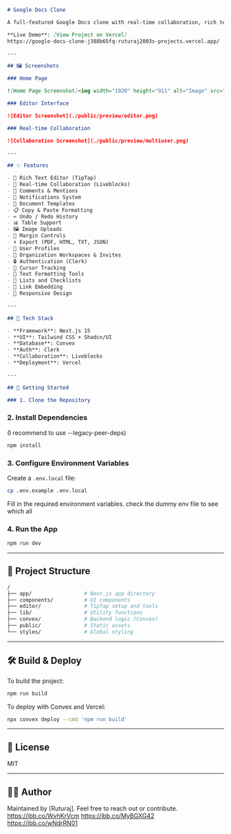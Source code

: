 ```markdown
# Google Docs Clone

A full-featured Google Docs clone with real-time collaboration, rich text editing, document templates, comments, notifications, user management, and organization workspaces.

**Live Demo**: [View Project on Vercel]
https://google-docs-clone-j388b65fq-ruturaj2003s-projects.vercel.app/

---

## 🖼️ Screenshots

### Home Page

![Home Page Screenshot]<img width="1920" height="911" alt="Image" src="https://github.com/user-attachments/assets/30526e85-45da-46d6-9b7e-7defe1aa1e54" />

### Editor Interface

![Editor Screenshot](./public/preview/editor.png)

### Real-time Collaboration

![Collaboration Screenshot](./public/preview/multiuser.png)

---

## ✨ Features

- 📝 Rich Text Editor (TipTap)
- 🤝 Real-time Collaboration (Liveblocks)
- 💬 Comments & Mentions
- 🔔 Notifications System
- 📑 Document Templates
- 📋 Copy & Paste Formatting
- ↩️ Undo / Redo History
- 📊 Table Support
- 🖼️ Image Uploads
- 📏 Margin Controls
- ⬇️ Export (PDF, HTML, TXT, JSON)
- 👤 User Profiles
- 🏢 Organization Workspaces & Invites
- 🔒 Authentication (Clerk)
- 🎯 Cursor Tracking
- 🎨 Text Formatting Tools
- 📝 Lists and Checklists
- 🔗 Link Embedding
- 📱 Responsive Design

---

## 🧰 Tech Stack

- **Framework**: Next.js 15
- **UI**: Tailwind CSS + Shadcn/UI
- **Database**: Convex
- **Auth**: Clerk
- **Collaboration**: Liveblocks
- **Deployment**: Vercel

---

## 🚀 Getting Started

### 1. Clone the Repository
```

### 2. Install Dependencies

(I recommend to use --legacy-peer-deps)

```bash
npm install
```

### 3. Configure Environment Variables

Create a `.env.local` file:

```bash
cp .env.example .env.local
```

Fill in the required environment variables.
check the dummy env file to see which all

### 4. Run the App

```bash
npm run dev
```

---

## 📁 Project Structure

```bash
/
├── app/                 # Next.js app directory
├── components/          # UI components
├── editor/              # TipTap setup and tools
├── lib/                 # Utility functions
├── convex/              # Backend logic (Convex)
├── public/              # Static assets
└── styles/              # Global styling
```

---

## 🛠️ Build & Deploy

To build the project:

```bash
npm run build
```

To deploy with Convex and Vercel:

```bash
npx convex deploy --cmd 'npm run build'
```

---

## 📄 License

MIT

---

## 🙋‍♂️ Author

Maintained by [Ruturaj].
Feel free to reach out or contribute.
https://ibb.co/WvhKrVcm
https://ibb.co/MyBGXG42
https://ibb.co/wNdrRN01
